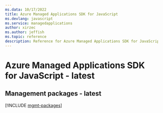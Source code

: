 ```yaml
---
ms.data: 10/17/2022
title: Azure Managed Applications SDK for JavaScript
ms.devlang: javascript
ms.service: managedapplications
author: xirzec
ms.author: jeffish
ms.topic: reference
description: Reference for Azure Managed Applications SDK for JavaScript
---
```

# Azure Managed Applications SDK for JavaScript - latest

## Management packages - latest
[!INCLUDE [mgmt-packages](managed-applications-mgmt-index.md)]